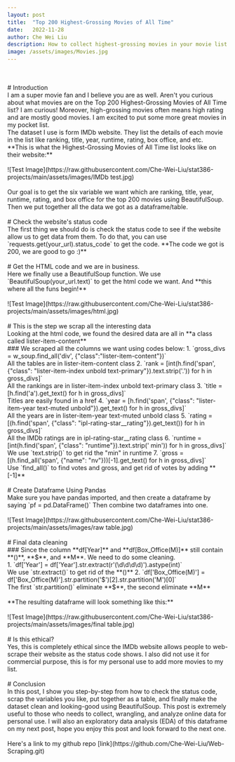 ```yaml
---
layout: post
title:  "Top 200 Highest-Grossing Movies of All Time"
date:   2022-11-28
author: Che Wei Liu
description: How to collect highest-grossing movies in your movie list using BeautifulSoup
image: /assets/images/Movies.jpg
---
```

<br>
<br>
# Introduction
<br>
I am a super movie fan and I believe you are as well. Aren't you curious about what movies are on the Top 200 Highest-Grossing Movies of All Time list? I am curious! Moreover, high-grossing movies often means high rating and are mostly good movies. I am excited to put some more great movies in my pocket list.
<br>
The dataset I use is form IMDb website. They list the details of each movie in the list like ranking, title, year, runtime, rating, box office, and etc.
<br>
**This is what the Highest-Grossing Movies of All Time list looks like on their website:**
<br>
<br>
![Test Image](https://raw.githubusercontent.com/Che-Wei-Liu/stat386-projects/main/assets/images/IMDb test.jpg)
<br>
<br>
Our goal is to get the six variable we want which are ranking, title, year, runtime, rating, and box office for the top 200 movies using BeautifulSoup. Then we put together all the data we got as a dataframe/table.  
<br>
<br>
# Check the website's status code
<br>
The first thing we should do is check the status code to see if the website allow us to get data from them.
To do that, you can use `requests.get(your_url).status_code` to get the code. **The code we got is 200, we are good to go :)**
<br>
<br>
# Get the HTML code and we are in business.
<br>
Here we finally use a BeautifulSoup function. We use `BeautifulSoup(your_url.text)` to get the html code we want. And **this where all the funs begin!**
<br>
<br>
![Test Image](https://raw.githubusercontent.com/Che-Wei-Liu/stat386-projects/main/assets/images/html.jpg)
<br>
<br>
# This is the step we scrap all the interesting data
<br>
Looking at the html code, we found the desired data are all in **a class called lister-item-content**
<br>
### We scraped all the columns we want using codes below:
1. `gross_divs = w_soup.find_all('div', {"class":"lister-item-content"})`
<br>All the tables are in lister-item-content class
2. `rank = [int(h.find('span', {"class": "lister-item-index unbold text-primary"}).text.strip('.')) for h in gross_divs]`
<br>All the rankings are in lister-item-index unbold text-primary class
3. `title = [h.find('a').get_text() for h in gross_divs]`
<br>Titles are easily found in a href 
4. `year = [h.find('span', {"class": "lister-item-year text-muted unbold"}).get_text() for h in gross_divs]`
<br>All the years are in lister-item-year text-muted unbold class
5. `rating = [(h.find('span', {"class": "ipl-rating-star__rating"}).get_text()) for h in gross_divs]`
<br>All the IMDb ratings are in ipl-rating-star__rating class
6. `runtime = [int(h.find('span', {"class": "runtime"}).text.strip(' min')) for h in gross_divs]`
<br>We use `text.strip()` to get rid the "min" in runtime
7. `gross = [(h.find_all('span', {"name": "nv"}))[-1].get_text() for h in gross_divs]`
<br>Use `find_all()` to find votes and gross, and get rid of votes by adding **[-1]**
<br>
<br>
# Create Dataframe Using Pandas
<br>
Make sure you have pandas imported, and then create a dataframe by saying `pf = pd.DataFrame()`
Then combine two dataframes into one.
<br>
<br>
![Test Image](https://raw.githubusercontent.com/Che-Wei-Liu/stat386-projects/main/assets/images/raw table.jpg)
<br>
<br>
# Final data cleaning
<br>
### Since the column **df[Year]** and **df[Box_Office(M)]** still contain **()**, **$**, and **M**. We need to do some cleaning.
<br>
1. `df['Year'] = df['Year'].str.extract(r'(\d\d\d\d)').astype(int)`
<br>We use `str.extract()` to get rid of the **()**
2. `df['Box_Office(M)'] = df['Box_Office(M)'].str.partition('$')[2].str.partition('M')[0]`
<br>The first `str.partition()` eliminate **$**, the second eliminate **M**
<br>
<br>
**The resulting dataframe will look something like this:**
<br>
<br>
![Test Image](https://raw.githubusercontent.com/Che-Wei-Liu/stat386-projects/main/assets/images/final table.jpg)
<br>
<br>
# Is this ethical?
<br>
Yes, this is completely ethical since the IMDb website allows people to web-scrape their website as the status code shows. I also did not use it for commercial purpose, this is for my personal use to add more movies to my list.
<br>
<br>
# Conclusion
<br>
In this post, I show you step-by-step from how to check the status code, scrap the variables you like, put together as a table, and finally make the dataset clean and looking-good using BeautifulSoup. This post is extremely useful to those who needs to collect, wrangling, and analyze online data for personal use. I will also an exploratory data analysis (EDA) of this dataframe on my next post, hope you enjoy this post and look forward to the next one.
<br>
<br>
Here's a link to my github repo [link](https://github.com/Che-Wei-Liu/Web-Scraping.git)
<br>
<br>
